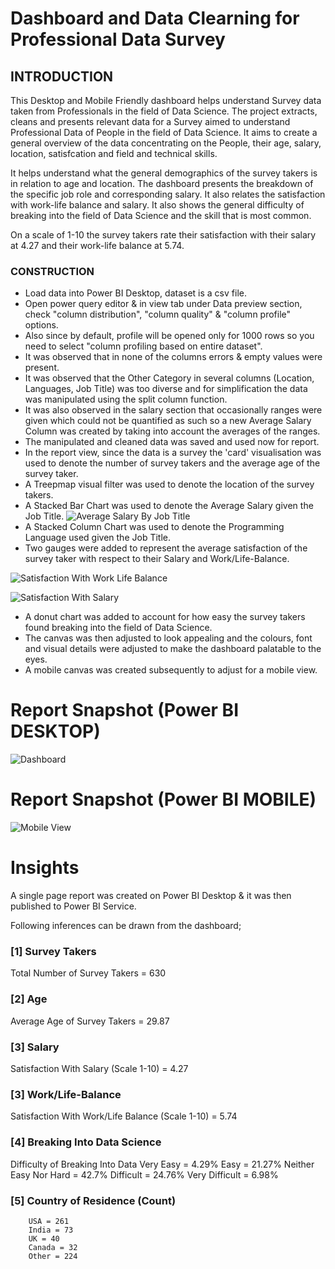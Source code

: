 # Dashboard and Data Clearning for Professional Data Survey


## INTRODUCTION

This Desktop and Mobile Friendly dashboard helps understand Survey data taken from Professionals in the field of Data Science. 
The project extracts, cleans and presents relevant data for a Survey aimed to understand Professional Data of People in the field of Data Science. It aims to create a general overview of the data concentrating on the People, their age, salary, location, satisfcation and field and technical skills.

It helps understand what the general demographics of the survey takers is in relation to age and location. The dashboard presents the breakdown of the specific job role and corresponding salary. It also relates the satisfaction with work-life balance and salary. It also shows the general difficulty of breaking into the field of Data Science and the skill that is most common.

On a scale of 1-10 the survey takers rate their satisfaction with their salary at 4.27 and their work-life balance at 5.74.


### CONSTRUCTION

- Load data into Power BI Desktop, dataset is a csv file.
- Open power query editor & in view tab under Data preview section, check "column distribution", "column quality" & "column profile" options.
- Also since by default, profile will be opened only for 1000 rows so you need to select "column profiling based on entire dataset".
- It was observed that in none of the columns errors & empty values were present.
- It was observed that the Other Category in several columns (Location, Languages, Job Title) was too diverse and for simplification the data was manipulated using the split column function.
- It was also observed in the salary section that occasionally ranges were given which could not be quantified as such so a new Average Salary Column was created by taking into account the averages of the ranges.
- The manipulated and cleaned data was saved and used now for report.
- In the report view, since the data is a survey the 'card' visualisation was used to denote the number of survey takers and the average age of the survey taker.
- A Treepmap visual filter was used to denote the location of the survey takers.
- A Stacked Bar Chart was used to denote the Average Salary given the Job Title.
![Average Salary By Job Title](https://github.com/YVandana/Professional-Data-Analysis/assets/80910772/84886fdc-7420-4d9c-a20d-b30661528d8a)
- A Stacked Column Chart was used to denote the Programming Language used given the Job Title.
- Two gauges were added to represent the average satisfaction of the survey taker with respect to their Salary and Work/Life-Balance.

![Satisfaction With Work Life Balance](https://github.com/YVandana/Professional-Data-Analysis/assets/80910772/d6479575-6b18-49b2-a437-8b417f6ba430)

![Satisfaction With Salary](https://github.com/YVandana/Professional-Data-Analysis/assets/80910772/9f4ef86b-b9bf-4f12-be68-c3254b4114f9)

- A donut chart was added to account for how easy the survey takers found breaking into the field of Data Science.
- The canvas was then adjusted to look appealing and the colours, font and visual details were adjusted to make the dashboard palatable to the eyes.
- A mobile canvas was created subsequently to adjust for a mobile view.
 
 
 # Report Snapshot (Power BI DESKTOP)

 
![Dashboard](https://github.com/YVandana/Professional-Data-Analysis/assets/80910772/47519ffa-8d03-47d7-8b8a-081c6ff06ba6)

 # Report Snapshot (Power BI MOBILE)

 
![Mobile View](https://github.com/YVandana/Professional-Data-Analysis/assets/80910772/cf14117c-5cc1-4b1e-94a8-88af696e7cc5)

# Insights

A single page report was created on Power BI Desktop & it was then published to Power BI Service.

Following inferences can be drawn from the dashboard;

### [1] Survey Takers
Total Number of Survey Takers = 630
### [2] Age
Average Age of Survey Takers = 29.87
### [3] Salary
Satisfaction With Salary (Scale 1-10) = 4.27
### [3] Work/Life-Balance
Satisfaction With Work/Life Balance (Scale 1-10) = 5.74          
### [4] Breaking Into Data Science
Difficulty of Breaking Into Data
        Very Easy = 4.29%
        Easy = 21.27%
        Neither Easy Nor Hard = 42.7%
        Difficult = 24.76%
        Very Difficult = 6.98%
### [5] Country of Residence (Count)
        USA = 261
        India = 73
        UK = 40
        Canada = 32
        Other = 224
